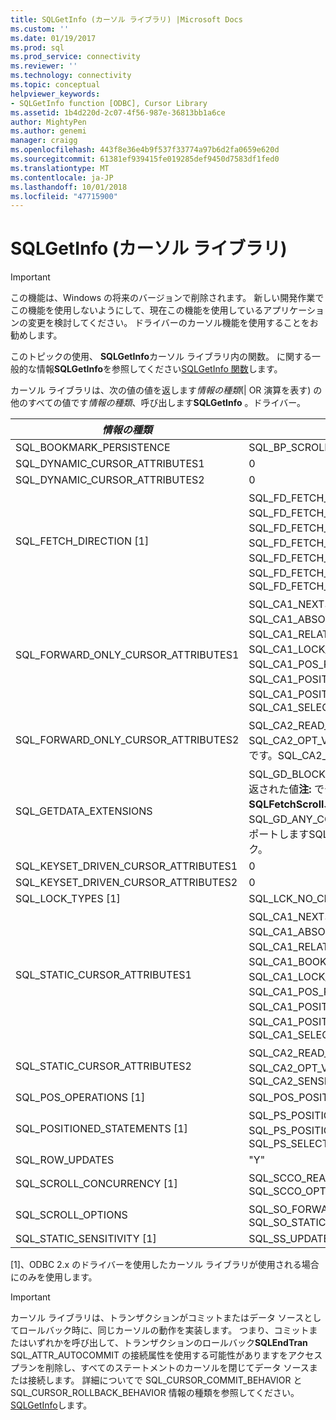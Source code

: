 ```yaml
---
title: SQLGetInfo (カーソル ライブラリ) |Microsoft Docs
ms.custom: ''
ms.date: 01/19/2017
ms.prod: sql
ms.prod_service: connectivity
ms.reviewer: ''
ms.technology: connectivity
ms.topic: conceptual
helpviewer_keywords:
- SQLGetInfo function [ODBC], Cursor Library
ms.assetid: 1b4d220d-2c07-4f56-987e-36813bb1a6ce
author: MightyPen
ms.author: genemi
manager: craigg
ms.openlocfilehash: 443f8e36e4b9f537f33774a97b6d2fa0659e620d
ms.sourcegitcommit: 61381ef939415fe019285def9450d7583df1fed0
ms.translationtype: MT
ms.contentlocale: ja-JP
ms.lasthandoff: 10/01/2018
ms.locfileid: "47715900"
---
```

# <a name="sqlgetinfo-cursor-library"></a>SQLGetInfo (カーソル ライブラリ)
> [!IMPORTANT]  
>  この機能は、Windows の将来のバージョンで削除されます。 新しい開発作業でこの機能を使用しないようにして、現在この機能を使用しているアプリケーションの変更を検討してください。 ドライバーのカーソル機能を使用することをお勧めします。  
  
 このトピックの使用、 **SQLGetInfo**カーソル ライブラリ内の関数。 に関する一般的な情報**SQLGetInfo**を参照してください[SQLGetInfo 関数](../../../odbc/reference/syntax/sqlgetinfo-function.md)します。  
  
 カーソル ライブラリは、次の値の値を返します*情報の種類*(&#124; OR 演算を表す) の他のすべての値です*情報の種類*、呼び出します**SQLGetInfo** 。ドライバー。  
  
|*情報の種類*|戻り値|  
|----------------|--------------------|  
|SQL_BOOKMARK_PERSISTENCE|SQL_BP_SCROLL|  
|SQL_DYNAMIC_CURSOR_ATTRIBUTES1|0|  
|SQL_DYNAMIC_CURSOR_ATTRIBUTES2|0|  
|SQL_FETCH_DIRECTION [1]|SQL_FD_FETCH_ABSOLUTE &#124; です。SQL_FD_FETCH_FIRST &#124; です。SQL_FD_FETCH_LAST &#124; です。SQL_FD_FETCH_NEXT &#124; です。SQL_FD_FETCH_PRIOR &#124; です。SQL_FD_FETCH_RELATIVE &#124; です。SQL_FD_FETCH_BOOKMARK|  
|SQL_FORWARD_ONLY_CURSOR_ATTRIBUTES1|SQL_CA1_NEXT、&#124; です。SQL_CA1_ABSOLUTE &#124; です。SQL_CA1_RELATIVE &#124; です。SQL_CA1_LOCK_NO_CHANGE、&#124; です。SQL_CA1_POS_POSITION &#124; です。SQL_CA1_POSITIONED_DELETE &#124; です。SQL_CA1_POSITIONED_UPDATE、&#124; です。SQL_CA1_SELECT_FOR_UPDATE|  
|SQL_FORWARD_ONLY_CURSOR_ATTRIBUTES2|SQL_CA2_READ_ONLY_CONCUR &#124; です。SQL_CA2_OPT_VALUES_CONCURRENCY、&#124; です。SQL_CA2_SENSITIVITY_UPDATES|  
|SQL_GETDATA_EXTENSIONS|SQL_GD_BLOCK &#124; です。ドライバーによって返された値**注:** でデータを取得するときに**SQLFetchScroll**、 **SQLGetData** SQL_GD_ANY_COLUMN で指定した機能をサポートしますSQL_GD_BOUND ビットマスク。|  
|SQL_KEYSET_DRIVEN_CURSOR_ATTRIBUTES1|0|  
|SQL_KEYSET_DRIVEN_CURSOR_ATTRIBUTES2|0|  
|SQL_LOCK_TYPES [1]|SQL_LCK_NO_CHANGE|  
|SQL_STATIC_CURSOR_ATTRIBUTES1|SQL_CA1_NEXT、&#124; です。SQL_CA1_ABSOLUTE &#124;です。SQL_CA1_RELATIVE &#124; です。SQL_CA1_BOOKMARK &#124; です。SQL_CA1_LOCK_NO_CHANGE、&#124; です。SQL_CA1_POS_POSITION &#124; です。SQL_CA1_POSITIONED_DELETE &#124; です。SQL_CA1_POSITIONED_UPDATE、&#124; です。SQL_CA1_SELECT_FOR_UPDATE|  
|SQL_STATIC_CURSOR_ATTRIBUTES2|SQL_CA2_READ_ONLY_CONCUR &#124; です。SQL_CA2_OPT_VALUES_ 同時実行 &#124; です。SQL_CA2_SENSITIVITY_UPDATES|  
|SQL_POS_OPERATIONS [1]|SQL_POS_POSITION|  
|SQL_POSITIONED_STATEMENTS [1]|SQL_PS_POSITIONED_DELETE &#124; です。SQL_PS_POSITIONED_UPDATE &#124; です。SQL_PS_SELECT_FOR_UPDATE|  
|SQL_ROW_UPDATES|"Y"|  
|SQL_SCROLL_CONCURRENCY [1]|SQL_SCCO_READ_ONLY &#124; です。SQL_SCCO_OPT_VALUES|  
|SQL_SCROLL_OPTIONS|SQL_SO_FORWARD_ONLY &#124; です。SQL_SO_STATIC|  
|SQL_STATIC_SENSITIVITY [1]|SQL_SS_UPDATES|  
  
 [1]、ODBC 2.x のドライバーを使用したカーソル ライブラリが使用される場合にのみを使用します。  
  
> [!IMPORTANT]  
>  カーソル ライブラリは、トランザクションがコミットまたはデータ ソースとしてロールバック時に、同じカーソルの動作を実装します。 つまり、コミットまたはいずれかを呼び出して、トランザクションのロールバック**SQLEndTran** SQL_ATTR_AUTOCOMMIT の接続属性を使用する可能性がありますをアクセス プランを削除し、すべてのステートメントのカーソルを閉じてデータ ソースまたは接続します。 詳細についてで SQL_CURSOR_COMMIT_BEHAVIOR と SQL_CURSOR_ROLLBACK_BEHAVIOR 情報の種類を参照してください。 [SQLGetInfo](../../../odbc/reference/syntax/sqlgetinfo-function.md)します。
